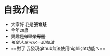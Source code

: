 # 自我介紹
-  大家好 我是**張育慈**
-  今年`20`歲
-  興趣是~~做畢業專題~~
-  _希望大家可以一起加油_
-  ==對了 我發現github無法使用highlight功能ㄟ==



<!--
**yutzuuu/yutzuuu** is a ✨ _special_ ✨ repository because its `README.md` (this file) appears on your GitHub profile.

Here are some ideas to get you started:

- 🔭 I’m currently working on ...
- 🌱 I’m currently learning ...
- 👯 I’m looking to collaborate on ...
- 🤔 I’m looking for help with ...
- 💬 Ask me about ...
- 📫 How to reach me: ...
- 😄 Pronouns: ...
- ⚡ Fun fact: ...
-->
